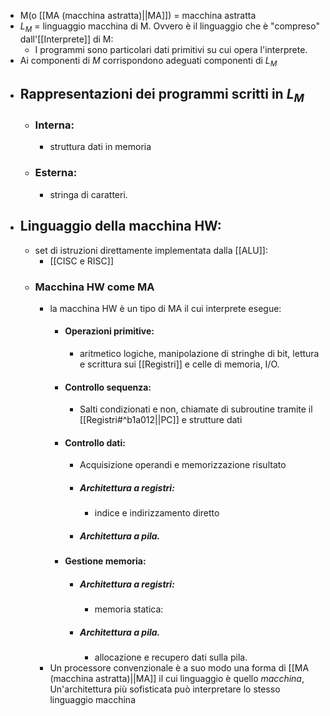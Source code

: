 - M(o [[MA (macchina astratta)||MA]]) = macchina astratta
- $L_{M}$ = linguaggio macchina di M. Ovvero è il linguaggio che è "compreso" dall'[[Interprete]] di M:
	- I programmi sono particolari dati primitivi su cui opera l'interprete.
- Ai componenti di _M_ corrispondono adeguati componenti di $L_{M}$ 
- ## Rappresentazioni dei programmi scritti in $L_{M}$ 
	- ### Interna: 
		- struttura dati in memoria 
	- ### Esterna:
		- stringa di caratteri.
- ## Linguaggio della macchina HW:
	- set di istruzioni direttamente implementata dalla [[ALU]]:
		- [[CISC e RISC]]
	- ### Macchina HW come MA
		- la macchina HW è un tipo di MA il cui interprete esegue:
			- #### Operazioni primitive:
				- aritmetico logiche, manipolazione di stringhe di bit, lettura e scrittura sui [[Registri]] e celle di memoria, I/O.
			- #### Controllo sequenza:
				- Salti condizionati e non, chiamate di subroutine tramite il [[Registri#^b1a012||PC]] e strutture dati 
			- #### Controllo dati:
				- Acquisizione operandi e memorizzazione risultato
				- ##### Architettura a registri: 
					- indice e indirizzamento diretto
				- ##### Architettura a pila.
			- #### Gestione memoria:
				- ##### Architettura a registri: 
					- memoria statica:
				- ##### Architettura a pila.
					- allocazione e recupero dati sulla pila.
		- Un processore convenzionale è a suo modo una forma di [[MA (macchina astratta)||MA]] il cui linguaggio è quello _macchina_, Un'architettura più sofisticata può interpretare lo stesso linguaggio macchina